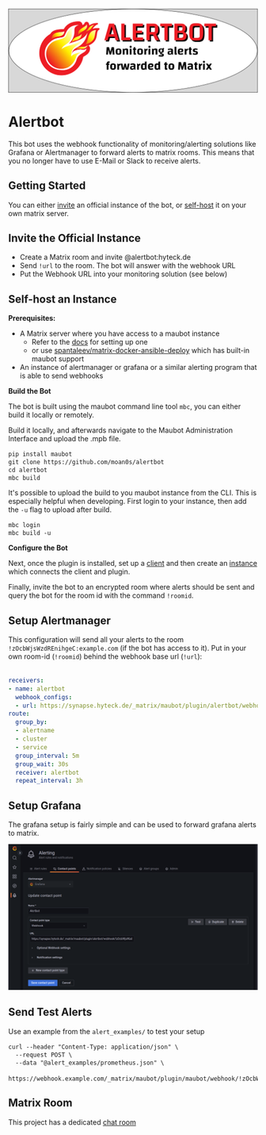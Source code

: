 ![Alertbot banner](assets/alertbanner.png)

# Alertbot

This bot uses the webhook functionality of monitoring/alerting solutions like Grafana or Alertmanager to forward alerts to matrix rooms.
This means that you no longer have to use E-Mail or Slack to receive alerts. 

## Getting Started

You can either [invite](#invite-the-official-instance) an official instance of the bot, or [self-host](#self-host-an-instance) it on your own matrix server.

## Invite the Official Instance

* Create a Matrix room and invite @alertbot:hyteck.de
* Send `!url` to the room. The bot will answer with the webhook URL
* Put the Webhook URL into your monitoring solution (see below)

## Self-host an Instance

**Prerequisites:**
* A Matrix server where you have access to a maubot instance
   * Refer to the [docs](https://docs.mau.fi/maubot/usage/setup/index.html) for setting up one
   * or use [spantaleev/matrix-docker-ansible-deploy](https://github.com/spantaleev/matrix-docker-ansible-deploy/blob/master/docs/configuring-playbook-bot-matrix-registration-bot.md) which has built-in maubot support
* An instance of alertmanager or grafana or a similar alerting program that is able to send webhooks

**Build the Bot**

The bot is built using the maubot command line tool `mbc`, you can either build it locally or remotely.

Build it locally, and afterwards navigate to the Maubot Administration Interface and upload the .mpb file.
```shell
pip install maubot
git clone https://github.com/moan0s/alertbot
cd alertbot
mbc build
```

It's possible to upload the build to you maubot instance from the CLI. This is especially helpful when developing.
First login to your instance, then add the `-u` flag to upload after build.
```shell
mbc login
mbc build -u
```

**Configure the Bot**

Next, once the plugin is installed, set up a [client](https://docs.mau.fi/maubot/usage/basic.html#creating-clients) and then create an [instance](https://docs.mau.fi/maubot/usage/basic.html#creating-instances) which connects the client and plugin. 

Finally, invite the bot to an encrypted room where alerts should be sent and query the bot for the room id with the command `!roomid`.

## Setup Alertmanager

This configuration will send all your alerts to the room `!zOcbWjsWzdREnihgeC:example.com` (if the bot has access to it).
Put in your own room-id (`!roomid`) behind the webhook base url (`!url`):
```yaml

receivers:
- name: alertbot
  webhook_configs:
  - url: https://synapse.hyteck.de/_matrix/maubot/plugin/alertbot/webhook/!zOcbWjsWzdREnihgeC:example.com
route:
  group_by:
  - alertname
  - cluster
  - service
  group_interval: 5m
  group_wait: 30s
  receiver: alertbot
  repeat_interval: 3h

```

## Setup Grafana

The grafana setup is fairly simple and can be used to forward grafana alerts to matrix.

![Screenshot of the Grafana Setup](assets/grafana.png)

## Send Test Alerts

Use an example from the `alert_examples/` to test your setup
```shell
curl --header "Content-Type: application/json" \
  --request POST \
  --data "@alert_examples/prometheus.json" \
  https://webhook.example.com/_matrix/maubot/plugin/maubot/webhook/!zOcbWjsWzdREnihreC:example.com
```

## Matrix Room

This project has a dedicated [chat room](https://matrix.to/#/#alertbot:hyteck.de)
